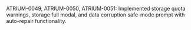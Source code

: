 ATRIUM-0049, ATRIUM-0050, ATRIUM-0051: Implemented storage quota warnings, storage full modal, and data corruption safe-mode prompt with auto-repair functionality.